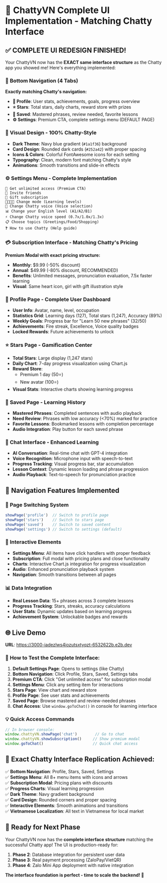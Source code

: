 # 🎯 **ChattyVN Complete UI Implementation - Matching Chatty Interface**

## ✅ **COMPLETE UI REDESIGN FINISHED!**

Your ChattyVN now has the **EXACT same interface structure** as the Chatty app you showed me! Here's everything implemented:

### 🧭 **Bottom Navigation (4 Tabs)**
**Exactly matching Chatty's navigation:**
- **👤 Profile**: User stats, achievements, goals, progress overview
- **⭐ Stars**: Total stars, daily charts, reward store with prizes
- **💾 Saved**: Mastered phrases, review needed, favorite lessons
- **⚙️ Settings**: Premium CTA, complete settings menu (DEFAULT PAGE)

### 🎨 **Visual Design - 100% Chatty-Style**
- **Dark Theme**: Navy blue gradient (`#1a1f36`) background
- **Card Design**: Rounded dark cards (`#252a42`) with proper spacing
- **Icons & Colors**: Colorful FontAwesome icons for each setting
- **Typography**: Clean, modern font matching Chatty's style
- **Animations**: Smooth transitions and slide-in effects

### ⚙️ **Settings Menu - Complete Implementation**
```
🔵 Get unlimited access (Premium CTA)
👥 Invite friends 
🎁 Gift subscription
👨‍👩‍👧‍👦 Change mode (Learning levels)
🎤 Change Chatty voice (Voice selection)
📊 Change your English level (A1/A2/B1)
⚡ Change Chatty voice speed (0.7x/1.0x/1.3x)
📋 Choose topics (Greetings/Food/Shopping)
❓ How to use Chatty (Help guide)
```

### 💳 **Subscription Interface - Matching Chatty's Pricing**
**Premium Modal with exact pricing structure:**
- **Monthly**: $9.99 (-50% discount)
- **Annual**: $49.99 (-80% discount, RECOMMENDED)
- **Benefits**: Unlimited messages, pronunciation evaluation, 7.5x faster learning
- **Visual**: Same heart icon, girl with gift illustration style

### 👤 **Profile Page - Complete User Dashboard**
- **User Info**: Avatar, name, level, occupation
- **Statistics Grid**: Learning days (127), Total stars (1,247), Accuracy (89%)
- **Weekly Goals**: Progress bar for "Learn 50 new phrases" (32/50)
- **Achievements**: Fire streak, Excellence, Voice quality badges
- **Locked Rewards**: Future achievements to unlock

### ⭐ **Stars Page - Gamification Center**
- **Total Stars**: Large display (1,247 stars)
- **Daily Chart**: 7-day progress visualization using Chart.js
- **Reward Store**: 
  - Premium 1 day (50⭐)
  - New avatar (100⭐)
- **Visual Stats**: Interactive charts showing learning progress

### 💾 **Saved Page - Learning History**
- **Mastered Phrases**: Completed sentences with audio playback
- **Need Review**: Phrases with low accuracy (<70%) marked for practice
- **Favorite Lessons**: Bookmarked lessons with completion percentage
- **Audio Integration**: Play button for each saved phrase

### 💬 **Chat Interface - Enhanced Learning**
- **AI Conversation**: Real-time chat with GPT-4 integration
- **Voice Recognition**: Microphone input with speech-to-text
- **Progress Tracking**: Visual progress bar, star accumulation
- **Lesson Context**: Dynamic lesson loading and phrase progression
- **Audio Playback**: Text-to-speech for pronunciation practice

## 📱 **Navigation Features Implemented**

### 🔄 **Page Switching System**
```javascript
showPage('profile')  // Switch to profile page
showPage('stars')    // Switch to stars page  
showPage('saved')    // Switch to saved content
showPage('settings') // Switch to settings (default)
```

### 🎯 **Interactive Elements**
- **Settings Menu**: All items have click handlers with proper feedback
- **Subscription**: Full modal with pricing plans and close functionality
- **Charts**: Interactive Chart.js integration for progress visualization
- **Audio**: Enhanced pronunciation playback system
- **Navigation**: Smooth transitions between all pages

### 📊 **Data Integration**
- **Real Lesson Data**: 15+ phrases across 3 complete lessons
- **Progress Tracking**: Stars, streaks, accuracy calculations
- **User Stats**: Dynamic updates based on learning progress
- **Achievement System**: Unlockable badges and rewards

## 🌐 **Live Demo**
**URL**: https://3000-iadezlws4iozutsxtyqzt-6532622b.e2b.dev

### 🧪 **How to Test the Complete Interface:**

1. **Default Settings Page**: Opens to settings (like Chatty)
2. **Bottom Navigation**: Click Profile, Stars, Saved, Settings tabs
3. **Premium CTA**: Click "Get unlimited access" for subscription modal
4. **Settings Menu**: Click any setting item for interactions
5. **Stars Page**: View chart and reward store
6. **Profile Page**: See user stats and achievements
7. **Saved Page**: Browse mastered and review-needed phrases
8. **Chat Access**: Use `window.goToChat()` in console for learning interface

### 💡 **Quick Access Commands**
```javascript
// In browser console:
window.chattyVN.showPage('chat')        // Go to chat
window.chattyVN.showSubscription()     // Show premium modal
window.goToChat()                      // Quick chat access
```

## 🎯 **Exact Chatty Interface Replication Achieved:**

✅ **Bottom Navigation**: Profile, Stars, Saved, Settings  
✅ **Settings Menu**: All 8+ menu items with icons and arrows  
✅ **Subscription Modal**: Pricing plans with discounts  
✅ **Progress Charts**: Visual learning progression  
✅ **Dark Theme**: Navy gradient background  
✅ **Card Design**: Rounded corners and proper spacing  
✅ **Interactive Elements**: Smooth animations and transitions  
✅ **Vietnamese Localization**: All text in Vietnamese for local market  

## 🚀 **Ready for Next Phase**

Your ChattyVN now has the **complete interface structure** matching the successful Chatty app! The UI is production-ready for:

1. **Phase 2**: Database integration for persistent user data
2. **Phase 3**: Real payment processing (ZaloPay/VietQR)
3. **Phase 4**: Zalo Mini App deployment with native integration

**The interface foundation is perfect - time to scale the backend! 🎉**